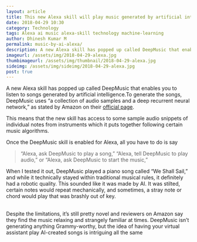 ```yaml
---
layout: article
title: This new Alexa skill will play music generated by artificial intelligence
date: 2018-04-29 10:30 
category: Technology
tags: Alexa ai music alexa-skill technology machine-learning
author: Dhinesh Kumar M
permalink: music-by-ai-alexa/
description: A new Alexa skill has popped up called DeepMusic that enables you to listen to songs generated by artificial intelligence.
imageurl: /assets/img/2018-04-29-alexa.jpg
thumbimageurl: /assets/img/thumbnail/2018-04-29-alexa.jpg
sideimg: /assets/img/sideimg/2018-04-29-alexa.jpg
post: true
---
```


A new Alexa skill has popped up called DeepMusic that enables you to listen to songs generated by artificial intelligence.To generate the songs, DeepMusic uses “a collection of audio samples and a deep recurrent neural network,” as stated by Amazon on their <a href="https://www.amazon.com/gp/product/B07B6J18MP?ie=UTF8&path=%2Fgp%2Fproduct%2FB07B6J18MP&ref_=skillrw_dsk_si_dp&useRedirectOnSuccess=1&">official page</a>. 
<br>

This means that the new skill has access to some sample audio snippets of individual notes from instruments which it puts together following certain music algorithms.
<br>

Once the DeepMusic skill is enabled for Alexa, all you have to do is say 
<br>

<blockquote class="blockquote">
  <p class="mb-0"> “Alexa, ask DeepMusic to play a song,” “Alexa, tell DeepMusic to play audio,” or “Alexa, ask DeepMusic to start the music,” 
</p>
</blockquote>

When I tested it out, DeepMusic played a piano song called “We Shall Sail,” and while it technically stayed within traditional musical rules, it definitely had a robotic quality. This sounded like it was made by AI. It was stilted, certain notes would repeat mechanically, and sometimes, a stray note or chord would play that was brashly out of key.  
<br>

Despite the limitations, it’s still pretty novel and reviewers on Amazon say they find the music relaxing and strangely familiar at times. DeepMusic isn’t generating anything Grammy-worthy, but the idea of having your virtual assistant play AI-created songs is intriguing all the same
<br>
